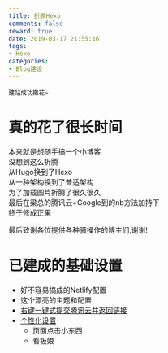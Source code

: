 ```yaml
---
title: 折腾Hexo
comments: false
reward: true
date: 2019-03-17 21:55:16
tags:
- Hexo
categories: 
- Blog建设
---
```

```
建站成功撒花~
```
<!-- more -->

# 真的花了很长时间

本来就是想随手搞一个小博客  
没想到这么折腾  
从Hugo换到了Hexo  
从一种架构换到了普适架构  
为了加载图片折腾了很久很久  
最后在梁总的腾讯云+Google到的nb方法加持下  
终于修成正果

最后致谢各位提供各种骚操作的博主们,谢谢!

# 已建成的基础设置

- 好不容易搞成的Netlify配置
- 这个漂亮的主题和配置
- [右键一键式提交腾讯云并返回链接](https://www.xiebruce.top/17.html)
- [个性化设置](http://dugblog.coding.me/Hexo/20180620-hexo-private-customization.html)
    - 页面点击小东西
    - 看板娘